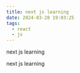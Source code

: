 ```yaml
---
title: next js learning
date: 2024-03-28 19:03:25
tags:
  - react
  - js
---
```


next js learning

<!--more-->

next js learning
